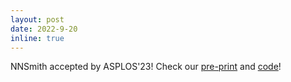 ```yaml
---
layout: post
date: 2022-9-20
inline: true
---
```


NNSmith accepted by ASPLOS'23! Check our [pre-print](https://arxiv.org/abs/2207.13066) and [code](https://github.com/ise-uiuc/nnsmith)!
